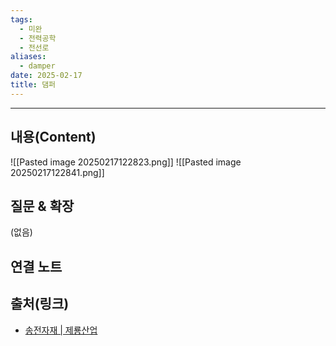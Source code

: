 ```yaml
---
tags:
  - 미완
  - 전력공학
  - 전선로
aliases:
  - damper
date: 2025-02-17
title: 댐퍼
---
```


---

## 내용(Content)

![[Pasted image 20250217122823.png]]
![[Pasted image 20250217122841.png]]

## 질문 & 확장

(없음)

## 연결 노트

## 출처(링크)

- [송전자재 \| 제룡산업](http://forums.cheryongind.com/contents/item.php?it_id=1452835105)




